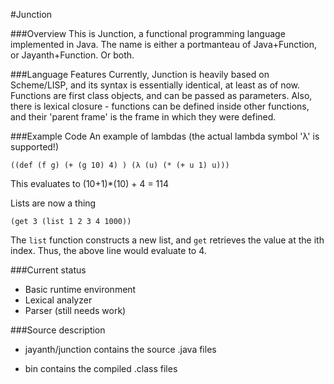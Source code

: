 #Junction

###Overview
This is Junction, a functional programming language implemented in Java. 
The name is either a portmanteau of Java+Function, or Jayanth+Function. Or both.

###Language Features
Currently, Junction is heavily based on Scheme/LISP, and its syntax is essentially identical,
at least as of now. Functions are first class objects, and can be passed as parameters. 
Also, there is lexical closure - functions can be defined inside other functions, and their
'parent frame' is the frame in which they were defined.

###Example Code
An example of lambdas (the actual lambda symbol 'λ' is supported!)

    ((def (f g) (+ (g 10) 4) ) (λ (u) (* (+ u 1) u)))

This evaluates to (10+1)\*(10) + 4 = 114

Lists are now a thing

    (get 3 (list 1 2 3 4 1000)) 

The `list` function constructs a new list, and `get` retrieves the value at the ith index. Thus, the above line would evaluate to 4.

###Current status
* Basic runtime environment
* Lexical analyzer
* Parser (still needs work)


###Source description
* jayanth/junction contains the source .java files

* bin contains the compiled .class files
